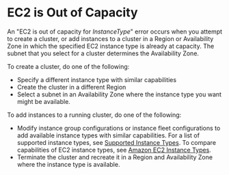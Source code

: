 # EC2 is Out of Capacity<a name="emr-EC2_INSUFFICIENT_CAPACITY-error"></a>

An "EC2 is out of capacity for *InstanceType*" error occurs when you attempt to create a cluster, or add instances to a cluster in a Region or Availability Zone in which the specified EC2 instance type is already at capacity\. The subnet that you select for a cluster determines the Availability Zone\.

To create a cluster, do one of the following:
+ Specify a different instance type with similar capabilities
+ Create the cluster in a different Region
+ Select a subnet in an Availability Zone where the instance type you want might be available\.

To add instances to a running cluster, do one of the following:
+ Modify instance group configurations or instance fleet configurations to add available instance types with similar capabilities\. For a list of supported instance types, see [Supported Instance Types](emr-supported-instance-types.md)\. To compare capabilities of EC2 instance types, see [Amazon EC2 Instance Types](https://aws.amazon.com/ec2/instance-types/)\. 
+ Terminate the cluster and recreate it in a Region and Availability Zone where the instance type is available\.